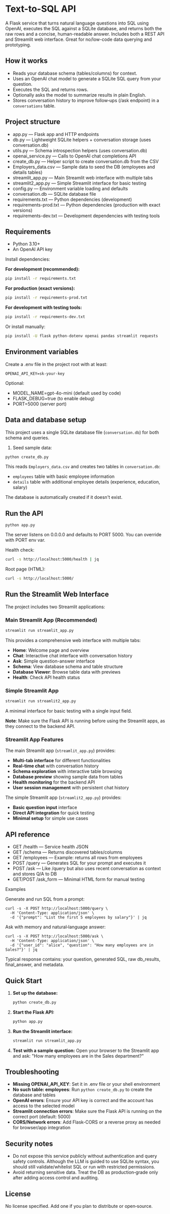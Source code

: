 # Text-to-SQL API

A Flask service that turns natural language questions into SQL using OpenAI, executes the SQL against a SQLite database, and returns both the raw rows and a concise, human-readable answer. Includes both a REST API and Streamlit web interface. Great for no/low-code data querying and prototyping.

## How it works
- Reads your database schema (tables/columns) for context.
- Uses an OpenAI chat model to generate a SQLite SQL query from your question.
- Executes the SQL and returns rows.
- Optionally asks the model to summarize results in plain English.
- Stores conversation history to improve follow‑ups (/ask endpoint) in a `conversations` table.

## Project structure
- app.py — Flask app and HTTP endpoints
- db.py — Lightweight SQLite helpers + conversation storage (uses conversation.db)
- utils.py — Schema introspection helpers (uses conversation.db)
- openai_service.py — Calls to OpenAI chat completions API
- create_db.py — Helper script to create conversation.db from the CSV
- Employers_data.csv — Sample data to seed the DB (employees and details tables)
- streamlit_app.py — Main Streamlit web interface with multiple tabs
- streamlit2_app.py — Simple Streamlit interface for basic testing
- config.py — Environment variable loading and defaults
- conversation.db — SQLite database file
- requirements.txt — Python dependencies (development)
- requirements-prod.txt — Python dependencies (production with exact versions)
- requirements-dev.txt — Development dependencies with testing tools

## Requirements
- Python 3.10+
- An OpenAI API key

Install dependencies:

**For development (recommended):**
```bash
pip install -r requirements.txt
```

**For production (exact versions):**
```bash
pip install -r requirements-prod.txt
```

**For development with testing tools:**
```bash
pip install -r requirements-dev.txt
```

Or install manually:
```bash
pip install -U flask python-dotenv openai pandas streamlit requests
```

## Environment variables
Create a .env file in the project root with at least:

```
OPENAI_API_KEY=sk-your-key
```

Optional:
- MODEL_NAME=gpt-4o-mini (default used by code)
- FLASK_DEBUG=true (to enable debug)
- PORT=5000 (server port)

## Data and database setup
This project uses a single SQLite database file (`conversation.db`) for both schema and queries.

1) Seed sample data:

```bash
python create_db.py
```

This reads `Employers_data.csv` and creates two tables in `conversation.db`:
- `employees` table with basic employee information
- `details` table with additional employee details (experience, education, salary)

The database is automatically created if it doesn't exist.

## Run the API
```
python app.py
```

The server listens on 0.0.0.0 and defaults to PORT 5000. You can override with PORT env var.

Health check:
```bash
curl -s http://localhost:5000/health | jq
```

Root page (HTML):
```bash
curl -s http://localhost:5000/
```

## Run the Streamlit Web Interface

The project includes two Streamlit applications:

### Main Streamlit App (Recommended)
```bash
streamlit run streamlit_app.py
```

This provides a comprehensive web interface with multiple tabs:
- **Home**: Welcome page and overview
- **Chat**: Interactive chat interface with conversation history
- **Ask**: Simple question-answer interface
- **Schema**: View database schema and table structure
- **Database Viewer**: Browse table data with previews
- **Health**: Check API health status

### Simple Streamlit App
```bash
streamlit run streamlit2_app.py
```

A minimal interface for basic testing with a single input field.

**Note**: Make sure the Flask API is running before using the Streamlit apps, as they connect to the backend API.

### Streamlit App Features

The main Streamlit app (`streamlit_app.py`) provides:

- **Multi-tab interface** for different functionalities
- **Real-time chat** with conversation history
- **Schema exploration** with interactive table browsing
- **Database preview** showing sample data from tables
- **Health monitoring** for the backend API
- **User session management** with persistent chat history

The simple Streamlit app (`streamlit2_app.py`) provides:
- **Basic question input** interface
- **Direct API integration** for quick testing
- **Minimal setup** for simple use cases

## API reference
- GET /health — Service health JSON
- GET /schema — Returns discovered tables/columns
- GET /employees — Example: returns all rows from employees
- POST /query — Generates SQL for your prompt and executes it
- POST /ask — Like /query but also uses recent conversation as context and stores Q/A to DB
- GET/POST /ask_form — Minimal HTML form for manual testing

Examples

Generate and run SQL from a prompt:
```
curl -s -X POST http://localhost:5000/query \
  -H 'Content-Type: application/json' \
  -d '{"prompt": "List the first 5 employees by salary"}' | jq
```

Ask with memory and natural‑language answer:
```
curl -s -X POST http://localhost:5000/ask \
  -H 'Content-Type: application/json' \
  -d '{"user_id": "alice", "question": "How many employees are in Sales?"}' | jq
```

Typical response contains: your question, generated SQL, raw db_results, final_answer, and metadata.

## Quick Start

1. **Set up the database:**
   ```bash
   python create_db.py
   ```

2. **Start the Flask API:**
   ```bash
   python app.py
   ```

3. **Run the Streamlit interface:**
   ```bash
   streamlit run streamlit_app.py
   ```

4. **Test with a sample question:**
   Open your browser to the Streamlit app and ask: "How many employees are in the Sales department?"

## Troubleshooting
- **Missing OPENAI_API_KEY**: Set it in .env file or your shell environment
- **No such table: employees**: Run `python create_db.py` to create the database and tables
- **OpenAI errors**: Ensure your API key is correct and the account has access to the selected model
- **Streamlit connection errors**: Make sure the Flask API is running on the correct port (default: 5000)
- **CORS/Network errors**: Add Flask-CORS or a reverse proxy as needed for browser/app integration

## Security notes
- Do not expose this service publicly without authentication and query safety controls. Although the LLM is guided to use SQLite syntax, you should still validate/whitelist SQL or run with restricted permissions.
- Avoid returning sensitive data. Treat the DB as production‑grade only after adding access control and auditing.

## License
No license specified. Add one if you plan to distribute or open‑source.